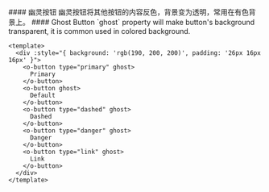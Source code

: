 <cn>
#### 幽灵按钮
幽灵按钮将其他按钮的内容反色，背景变为透明，常用在有色背景上。
</cn>

<us>
#### Ghost Button
`ghost` property will make button's background transparent, it is common used in colored background.
</us>

```vue
<template>
  <div :style="{ background: 'rgb(190, 200, 200)', padding: '26px 16px 16px' }">
    <o-button type="primary" ghost>
      Primary
    </o-button>
    <o-button ghost>
      Default
    </o-button>
    <o-button type="dashed" ghost>
      Dashed
    </o-button>
    <o-button type="danger" ghost>
      Danger
    </o-button>
    <o-button type="link" ghost>
      Link
    </o-button>
  </div>
</template>
```
